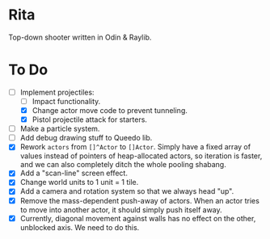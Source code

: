 # Rita

Top-down shooter written in Odin &amp; Raylib.

# To Do

- [ ] Implement projectiles:
    - [ ] Impact functionality.
    - [x] Change actor move code to prevent tunneling.
    - [x] Pistol projectile attack for starters.
- [ ] Make a particle system.
- [ ] Add debug drawing stuff to Queedo lib.
- [x] Rework `actors` from `[]^Actor` to `[]Actor`. Simply have a fixed array of values instead of pointers of heap-allocated actors, so iteration is faster, and we can also completely ditch the whole pooling shabang.
- [x] Add a "scan-line" screen effect.
- [x] Change world units to 1 unit = 1 tile.
- [x] Add a camera and rotation system so that we always head "up".
- [x] Remove the mass-dependent push-away of actors. When an actor tries to move into another actor, it should simply push itself away.
- [x] Currently, diagonal movement against walls has no effect on the other, unblocked axis. We need to do this.